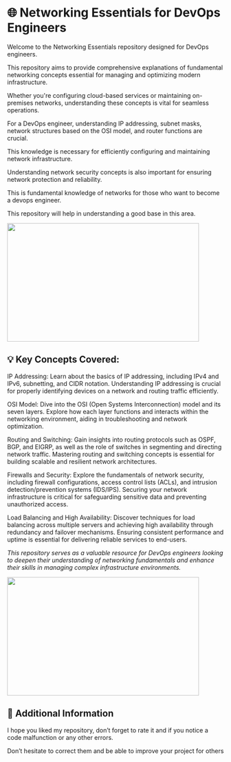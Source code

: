 # 🌐 Networking Essentials for DevOps Engineers


Welcome to the Networking Essentials repository designed for DevOps engineers.

This repository aims to provide comprehensive explanations of fundamental networking concepts essential for managing and optimizing modern infrastructure.

Whether you're configuring cloud-based services or maintaining on-premises networks, understanding these concepts is vital for seamless operations.

For a DevOps engineer, understanding IP addressing, subnet masks, network structures based on the OSI model, and router functions are crucial.

This knowledge is necessary for efficiently configuring and maintaining network infrastructure.

Understanding network security concepts is also important for ensuring network protection and reliability.

This is fundamental knowledge of networks for those who want to become a devops engineer.

This repository will help in understanding a good base in this area.


<p><img src="https://media3.giphy.com/media/v1.Y2lkPTc5MGI3NjExdXRibjlkajdsMWR4ODZqOW1mNXRidGJhNXlqbmp2cGwwemtpOTIycCZlcD12MV9pbnRlcm5hbF9naWZfYnlfaWQmY3Q9Zw/1uz4o9ZYqNDanMXVUR/giphy.gif" style="height:275px; width:446px" /></p>

## 💡 Key Concepts Covered:

IP Addressing: Learn about the basics of IP addressing, including IPv4 and IPv6, subnetting, and CIDR notation. Understanding IP addressing is crucial for properly identifying devices on a network and routing traffic efficiently.

OSI Model: Dive into the OSI (Open Systems Interconnection) model and its seven layers. Explore how each layer functions and interacts within the networking environment, aiding in troubleshooting and network optimization.

Routing and Switching: Gain insights into routing protocols such as OSPF, BGP, and EIGRP, as well as the role of switches in segmenting and directing network traffic. Mastering routing and switching concepts is essential for building scalable and resilient network architectures.

Firewalls and Security: Explore the fundamentals of network security, including firewall configurations, access control lists (ACLs), and intrusion detection/prevention systems (IDS/IPS). Securing your network infrastructure is critical for safeguarding sensitive data and preventing unauthorized access.

Load Balancing and High Availability: Discover techniques for load balancing across multiple servers and achieving high availability through redundancy and failover mechanisms. Ensuring consistent performance and uptime is essential for delivering reliable services to end-users.

*This repository serves as a valuable resource for DevOps engineers looking to deepen their understanding of networking fundamentals and enhance their skills in managing complex infrastructure environments.*

<p><img src="https://www.simplilearn.com/ice9/free_resources_article_thumb/Types_of_Networks_1.png" style="height:275px; width:446px" /></p>

## 📢 Additional Information

I hope you liked my repository, don’t forget to rate it and if you notice a code malfunction or any other errors.

Don’t hesitate to correct them and be able to improve your project for others
